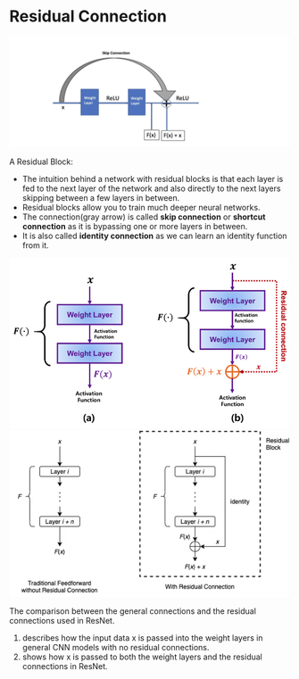# Residual Connection

![Residual Block](pics/residual-connection.png)

A Residual Block:

- The intuition behind a network with residual blocks is that each layer is fed to the next layer of the network and also directly to the next layers skipping between a few layers in between. 
- Residual blocks allow you to train much deeper neural networks.
- The connection(gray arrow) is called **skip connection** or **shortcut connection** as it is bypassing one or more layers in between.
- It is also called **identity connection** as we can learn an identity function from it.

![vs](pics/the-general-connections-and-the-residual-connections.png)
![vs](pics/general_connection-residual_connection.png)

The comparison between the general connections and the residual connections used in ResNet. 
1. describes how the input data x is passed into the weight layers in general CNN models with no residual connections.
2. shows how x is passed to both the weight layers and the residual connections in ResNet.

